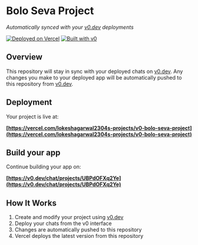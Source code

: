 # Bolo Seva Project

*Automatically synced with your [v0.dev](https://v0.dev) deployments*

[![Deployed on Vercel](https://img.shields.io/badge/Deployed%20on-Vercel-black?style=for-the-badge&logo=vercel)](https://vercel.com/lokeshagarwal2304s-projects/v0-bolo-seva-project)
[![Built with v0](https://img.shields.io/badge/Built%20with-v0.dev-black?style=for-the-badge)](https://v0.dev/chat/projects/UBPdOFXq2Ye)

## Overview

This repository will stay in sync with your deployed chats on [v0.dev](https://v0.dev).
Any changes you make to your deployed app will be automatically pushed to this repository from [v0.dev](https://v0.dev).

## Deployment

Your project is live at:

**[https://vercel.com/lokeshagarwal2304s-projects/v0-bolo-seva-project](https://vercel.com/lokeshagarwal2304s-projects/v0-bolo-seva-project)**

## Build your app

Continue building your app on:

**[https://v0.dev/chat/projects/UBPdOFXq2Ye](https://v0.dev/chat/projects/UBPdOFXq2Ye)**

## How It Works

1. Create and modify your project using [v0.dev](https://v0.dev)
2. Deploy your chats from the v0 interface
3. Changes are automatically pushed to this repository
4. Vercel deploys the latest version from this repository